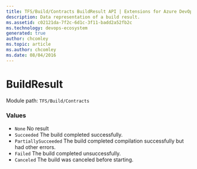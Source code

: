 ```yaml
---
title: TFS/Build/Contracts BuildResult API | Extensions for Azure DevOps Services
description: Data representation of a build result.
ms.assetid: c02121da-7f2c-6d1c-3f11-badd2a52fb2c
ms.technology: devops-ecosystem
generated: true
author: chcomley
ms.topic: article
ms.author: chcomley
ms.date: 08/04/2016
---
```


# BuildResult

Module path: `TFS/Build/Contracts`

### Values

* `None` No result
* `Succeeded` The build completed successfully.
* `PartiallySucceeded` The build completed compilation successfully but had other errors.
* `Failed` The build completed unsuccessfully.
* `Canceled` The build was canceled before starting.
